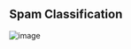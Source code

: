 ## Spam Classification

![image](https://user-images.githubusercontent.com/95518247/214298418-9d6b2a34-11ca-4525-95b2-829434f0ba2b.png)


